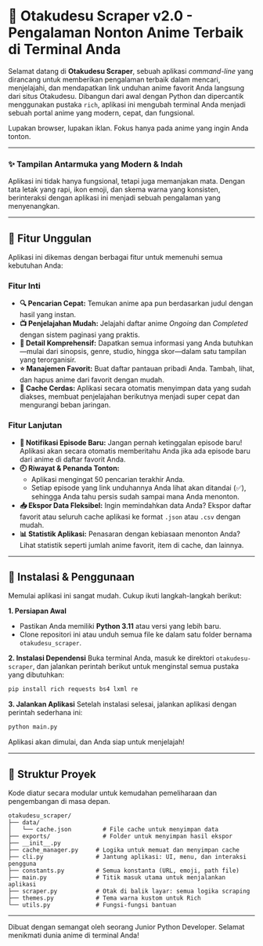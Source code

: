 # 🎌 Otakudesu Scraper v2.0 - Pengalaman Nonton Anime Terbaik di Terminal Anda

Selamat datang di **Otakudesu Scraper**, sebuah aplikasi *command-line* yang dirancang untuk memberikan pengalaman terbaik dalam mencari, menjelajahi, dan mendapatkan link unduhan anime favorit Anda langsung dari situs Otakudesu. Dibangun dari awal dengan Python dan dipercantik menggunakan pustaka `rich`, aplikasi ini mengubah terminal Anda menjadi sebuah portal anime yang modern, cepat, dan fungsional.

Lupakan browser, lupakan iklan. Fokus hanya pada anime yang ingin Anda tonton.

---

### ✨ Tampilan Antarmuka yang Modern & Indah

Aplikasi ini tidak hanya fungsional, tetapi juga memanjakan mata. Dengan tata letak yang rapi, ikon emoji, dan skema warna yang konsisten, berinteraksi dengan aplikasi ini menjadi sebuah pengalaman yang menyenangkan.

---

## 🚀 Fitur Unggulan

Aplikasi ini dikemas dengan berbagai fitur untuk memenuhi semua kebutuhan Anda:

### Fitur Inti
- **🔍 Pencarian Cepat:** Temukan anime apa pun berdasarkan judul dengan hasil yang instan.
- **📺 Penjelajahan Mudah:** Jelajahi daftar anime *Ongoing* dan *Completed* dengan sistem paginasi yang praktis.
- **📖 Detail Komprehensif:** Dapatkan semua informasi yang Anda butuhkan—mulai dari sinopsis, genre, studio, hingga skor—dalam satu tampilan yang terorganisir.
- **⭐ Manajemen Favorit:** Buat daftar pantauan pribadi Anda. Tambah, lihat, dan hapus anime dari favorit dengan mudah.
- **🧠 Cache Cerdas:** Aplikasi secara otomatis menyimpan data yang sudah diakses, membuat penjelajahan berikutnya menjadi super cepat dan mengurangi beban jaringan.

### Fitur Lanjutan
- **🔔 Notifikasi Episode Baru:** Jangan pernah ketinggalan episode baru! Aplikasi akan secara otomatis memberitahu Anda jika ada episode baru dari anime di daftar favorit Anda.
- **🕘 Riwayat & Penanda Tonton:**
    - Aplikasi mengingat 50 pencarian terakhir Anda.
    - Setiap episode yang link unduhannya Anda lihat akan ditandai (✅), sehingga Anda tahu persis sudah sampai mana Anda menonton.
- **📥 Ekspor Data Fleksibel:** Ingin memindahkan data Anda? Ekspor daftar favorit atau seluruh cache aplikasi ke format `.json` atau `.csv` dengan mudah.
- **📊 Statistik Aplikasi:** Penasaran dengan kebiasaan menonton Anda? Lihat statistik seperti jumlah anime favorit, item di cache, dan lainnya.

---

## 🔧 Instalasi & Penggunaan

Memulai aplikasi ini sangat mudah. Cukup ikuti langkah-langkah berikut:

**1. Persiapan Awal**
   - Pastikan Anda memiliki **Python 3.11** atau versi yang lebih baru.
   - Clone repositori ini atau unduh semua file ke dalam satu folder bernama `otakudesu_scraper`.

**2. Instalasi Dependensi**
   Buka terminal Anda, masuk ke direktori `otakudesu-scraper`, dan jalankan perintah berikut untuk menginstal semua pustaka yang dibutuhkan:
   ```bash
   pip install rich requests bs4 lxml re
   ```

**3. Jalankan Aplikasi**
   Setelah instalasi selesai, jalankan aplikasi dengan perintah sederhana ini:
   ```bash
   python main.py
   ```
   Aplikasi akan dimulai, dan Anda siap untuk menjelajah!

---

## 📂 Struktur Proyek

Kode diatur secara modular untuk kemudahan pemeliharaan dan pengembangan di masa depan.

```
otakudesu_scraper/
├── data/
│   └── cache.json         # File cache untuk menyimpan data
├── exports/               # Folder untuk menyimpan hasil ekspor
├── __init__.py
├── cache_manager.py     # Logika untuk memuat dan menyimpan cache
├── cli.py               # Jantung aplikasi: UI, menu, dan interaksi pengguna
├── constants.py         # Semua konstanta (URL, emoji, path file)
├── main.py              # Titik masuk utama untuk menjalankan aplikasi
├── scraper.py           # Otak di balik layar: semua logika scraping
├── themes.py            # Tema warna kustom untuk Rich
└── utils.py             # Fungsi-fungsi bantuan
```

---

Dibuat dengan semangat oleh seorang Junior Python Developer. Selamat menikmati dunia anime di terminal Anda!

